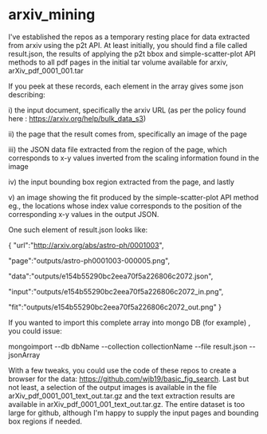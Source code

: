 # arxiv_mining
I've established the repos as a temporary resting place for data extracted from arxiv using the p2t API. At least initially, you should find a file called result.json, the results of applying the p2t bbox and simple-scatter-plot API methods to all pdf pages in the initial tar volume available for arxiv, arXiv_pdf_0001_001.tar

If you peek at these records, each element in the array gives some json describing:

i) the input document, specifically the arxiv URL (as per the policy found here : https://arxiv.org/help/bulk_data_s3)

ii) the page that the result comes from, specifically an image of the page

iii) the JSON data file extracted from the region of the page, which corresponds to x-y values inverted from the scaling information found in the image

iv) the input bounding box region extracted from the page, and lastly

v) an image showing the fit produced by the simple-scatter-plot API method eg., the locations whose index value corresponds to the position of the corresponding x-y values in the output JSON.

One such element of result.json looks like: 

{
"url":"http://arxiv.org/abs/astro-ph/0001003",

"page":"outputs/astro-ph0001003-000005.png",

"data":"outputs/e154b55290bc2eea70f5a226806c2072.json",

"input":"outputs/e154b55290bc2eea70f5a226806c2072_in.png",

"fit":"outputs/e154b55290bc2eea70f5a226806c2072_out.png"
}


If you wanted to import this complete array into mongo DB (for example) , you could issue: 

mongoimport --db dbName --collection collectionName --file result.json --jsonArray

With a few tweaks, you could use the code of these repos to create a browser for the data: https://github.com/wjb19/basic_fig_search. Last but not least, a selection of the output images is available in the file arXiv_pdf_0001_001_text_out.tar.gz and the text extraction results are available in arXiv_pdf_0001_001_text_out.tar.gz. The entire dataset is too large for github, although I'm happy to supply the input pages and bounding box regions if needed.
